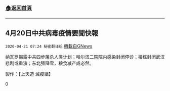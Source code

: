 ###  [:house:返回首頁](https://github.com/ourhimalayas/txt)
---

## 4月20日中共病毒疫情要聞快報
`2020-04-21 07:24 秘密翻译组` [轉載自GNews](https://gnews.org/zh-hant/180181/)

纳瓦罗揭露中共四步屠杀人类计划；哈尔滨二院院内感染封闭停诊；楼栋封闭武汉悲剧或重演；东北强降雪，粮食减产成必然。



製作：【上天造 滅疫組】

0
